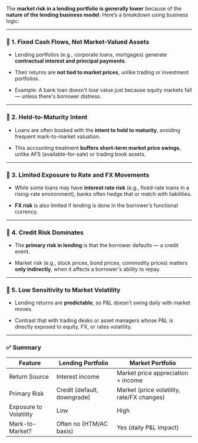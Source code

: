 The **market risk in a lending portfolio is generally lower** because of the **nature of the lending business model**. Here’s a breakdown using business logic:

---

### 🔹 1. **Fixed Cash Flows, Not Market-Valued Assets**

- Lending portfolios (e.g., corporate loans, mortgages) generate **contractual interest and principal payments**.
    
- Their returns are **not tied to market prices**, unlike trading or investment portfolios.
    
- Example: A bank loan doesn't lose value just because equity markets fall — unless there's borrower distress.
    

---

### 🔹 2. **Held-to-Maturity Intent**

- Loans are often booked with the **intent to hold to maturity**, avoiding frequent mark-to-market valuation.
    
- This accounting treatment **buffers short-term market price swings**, unlike AFS (available-for-sale) or trading book assets.
    

---

### 🔹 3. **Limited Exposure to Rate and FX Movements**

- While some loans may have **interest rate risk** (e.g., fixed-rate loans in a rising-rate environment), banks often hedge that or match with liabilities.
    
- **FX risk** is also limited if lending is done in the borrower’s functional currency.
    

---

### 🔹 4. **Credit Risk Dominates**

- The **primary risk in lending** is that the borrower defaults — a credit event.
    
- Market risk (e.g., stock prices, bond prices, commodity prices) matters **only indirectly**, when it affects a borrower's ability to repay.
    

---

### 🔹 5. **Low Sensitivity to Market Volatility**

- Lending returns are **predictable**, so P&L doesn’t swing daily with market moves.
    
- Contrast that with trading desks or asset managers whose P&L is directly exposed to equity, FX, or rates volatility.
    

---

### ✅ Summary

|Feature|Lending Portfolio|Market Portfolio|
|---|---|---|
|Return Source|Interest income|Market price appreciation + income|
|Primary Risk|Credit (default, downgrade)|Market (price volatility, rate/FX changes)|
|Exposure to Volatility|Low|High|
|Mark-to-Market?|Often no (HTM/AC basis)|Yes (daily P&L impact)|